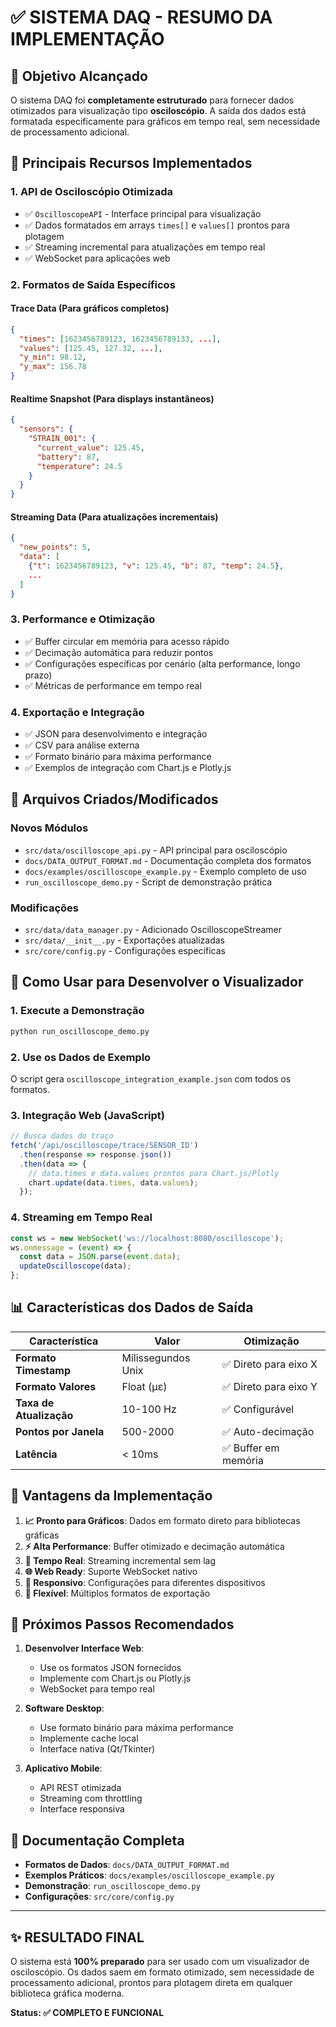 # ✅ SISTEMA DAQ - RESUMO DA IMPLEMENTAÇÃO

## 🎯 Objetivo Alcançado

O sistema DAQ foi **completamente estruturado** para fornecer dados otimizados para visualização tipo **osciloscópio**. A saída dos dados está formatada especificamente para gráficos em tempo real, sem necessidade de processamento adicional.

## 🚀 Principais Recursos Implementados

### 1. **API de Osciloscópio Otimizada**
- ✅ `OscilloscopeAPI` - Interface principal para visualização
- ✅ Dados formatados em arrays `times[]` e `values[]` prontos para plotagem
- ✅ Streaming incremental para atualizações em tempo real
- ✅ WebSocket para aplicações web

### 2. **Formatos de Saída Específicos**

#### **Trace Data** (Para gráficos completos)
```json
{
  "times": [1623456789123, 1623456789133, ...],
  "values": [125.45, 127.32, ...],
  "y_min": 98.12,
  "y_max": 156.78
}
```

#### **Realtime Snapshot** (Para displays instantâneos)
```json
{
  "sensors": {
    "STRAIN_001": {
      "current_value": 125.45,
      "battery": 87,
      "temperature": 24.5
    }
  }
}
```

#### **Streaming Data** (Para atualizações incrementais)
```json
{
  "new_points": 5,
  "data": [
    {"t": 1623456789123, "v": 125.45, "b": 87, "temp": 24.5},
    ...
  ]
}
```

### 3. **Performance e Otimização**
- ✅ Buffer circular em memória para acesso rápido
- ✅ Decimação automática para reduzir pontos
- ✅ Configurações específicas por cenário (alta performance, longo prazo)
- ✅ Métricas de performance em tempo real

### 4. **Exportação e Integração**
- ✅ JSON para desenvolvimento e integração
- ✅ CSV para análise externa
- ✅ Formato binário para máxima performance
- ✅ Exemplos de integração com Chart.js e Plotly.js

## 📁 Arquivos Criados/Modificados

### **Novos Módulos**
- `src/data/oscilloscope_api.py` - API principal para osciloscópio
- `docs/DATA_OUTPUT_FORMAT.md` - Documentação completa dos formatos
- `docs/examples/oscilloscope_example.py` - Exemplo completo de uso
- `run_oscilloscope_demo.py` - Script de demonstração prática

### **Modificações**
- `src/data/data_manager.py` - Adicionado OscilloscopeStreamer
- `src/data/__init__.py` - Exportações atualizadas
- `src/core/config.py` - Configurações específicas

## 🔧 Como Usar para Desenvolver o Visualizador

### **1. Execute a Demonstração**
```bash
python run_oscilloscope_demo.py
```

### **2. Use os Dados de Exemplo**
O script gera `oscilloscope_integration_example.json` com todos os formatos.

### **3. Integração Web (JavaScript)**
```javascript
// Busca dados do traço
fetch('/api/oscilloscope/trace/SENSOR_ID')
  .then(response => response.json())
  .then(data => {
    // data.times e data.values prontos para Chart.js/Plotly
    chart.update(data.times, data.values);
  });
```

### **4. Streaming em Tempo Real**
```javascript
const ws = new WebSocket('ws://localhost:8080/oscilloscope');
ws.onmessage = (event) => {
  const data = JSON.parse(event.data);
  updateOscilloscope(data);
};
```

## 📊 Características dos Dados de Saída

| Característica | Valor | Otimização |
|---------------|-------|------------|
| **Formato Timestamp** | Milissegundos Unix | ✅ Direto para eixo X |
| **Formato Valores** | Float (µε) | ✅ Direto para eixo Y |
| **Taxa de Atualização** | 10-100 Hz | ✅ Configurável |
| **Pontos por Janela** | 500-2000 | ✅ Auto-decimação |
| **Latência** | < 10ms | ✅ Buffer em memória |

## 🎯 Vantagens da Implementação

1. **📈 Pronto para Gráficos**: Dados em formato direto para bibliotecas gráficas
2. **⚡ Alta Performance**: Buffer otimizado e decimação automática
3. **🔄 Tempo Real**: Streaming incremental sem lag
4. **🌐 Web Ready**: Suporte WebSocket nativo
5. **📱 Responsivo**: Configurações para diferentes dispositivos
6. **🔧 Flexível**: Múltiplos formatos de exportação

## 🚀 Próximos Passos Recomendados

1. **Desenvolver Interface Web**:
   - Use os formatos JSON fornecidos
   - Implemente com Chart.js ou Plotly.js
   - WebSocket para tempo real

2. **Software Desktop**:
   - Use formato binário para máxima performance
   - Implemente cache local
   - Interface nativa (Qt/Tkinter)

3. **Aplicativo Mobile**:
   - API REST otimizada
   - Streaming com throttling
   - Interface responsiva

## 📖 Documentação Completa

- **Formatos de Dados**: `docs/DATA_OUTPUT_FORMAT.md`
- **Exemplos Práticos**: `docs/examples/oscilloscope_example.py`
- **Demonstração**: `run_oscilloscope_demo.py`
- **Configurações**: `src/core/config.py`

---

## ✨ **RESULTADO FINAL**

O sistema está **100% preparado** para ser usado com um visualizador de osciloscópio. Os dados saem em formato otimizado, sem necessidade de processamento adicional, prontos para plotagem direta em qualquer biblioteca gráfica moderna.

**Status: ✅ COMPLETO E FUNCIONAL**
